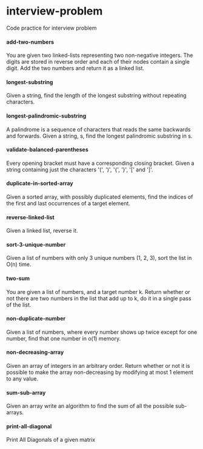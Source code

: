# interview-problem

Code practice for interview problem

####  add-two-numbers

You are given two linked-lists representing two non-negative integers. The digits are stored in reverse order and each of their nodes contain a single digit. Add the two numbers and return it as a linked list.

####  longest-substring

Given a string, find the length of the longest substring without repeating characters.

####  longest-palindromic-substring

A palindrome is a sequence of characters that reads the same backwards and forwards. Given a string, s, find the longest palindromic substring in s.


####  validate-balanced-parentheses

Every opening bracket must have a corresponding closing bracket. Given a string containing just the characters '(', ')', '{', '}', '[' and ']'.

####  duplicate-in-sorted-array

Given a sorted array, with possibly duplicated elements, find the indices of the first and last occurrences of a target element.

####  reverse-linked-list

Given a linked list, reverse it.

####  sort-3-unique-number

Given a list of numbers with only 3 unique numbers (1, 2, 3), sort the list in O(n) time.

####  two-sum

You are given a list of numbers, and a target number k. Return whether or not there are two numbers in the list that add up to k, do it in a single pass of the list.

####  non-duplicate-number

Given a list of numbers, where every number shows up twice except for one number, find that one number in o(1) memory.

####  non-decreasing-array

Given an array of integers in an arbitrary order. Return whether or not it is possible to make the array non-decreasing by modifying at most 1 element to any value.

####  sum-sub-array

Given an array write an algorithm to find the sum of all the possible sub-arrays.

####  print-all-diagonal

Print All Diagonals of a given matrix